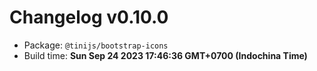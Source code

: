 # Changelog v0.10.0

- Package: `@tinijs/bootstrap-icons`
- Build time: **Sun Sep 24 2023 17:46:36 GMT+0700 (Indochina Time)**

